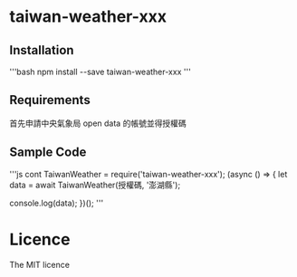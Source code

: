 # taiwan-weather-xxx

## Installation

'''bash
npm install --save taiwan-weather-xxx
'''

## Requirements

首先申請中央氣象局 open data 的帳號並得授權碼

## Sample Code

'''js
cont TaiwanWeather = require('taiwan-weather-xxx');
(async () => {
let data = await TaiwanWeather(授權碼, '澎湖縣');

console.log(data);
})();
'''

# Licence

The MIT licence
